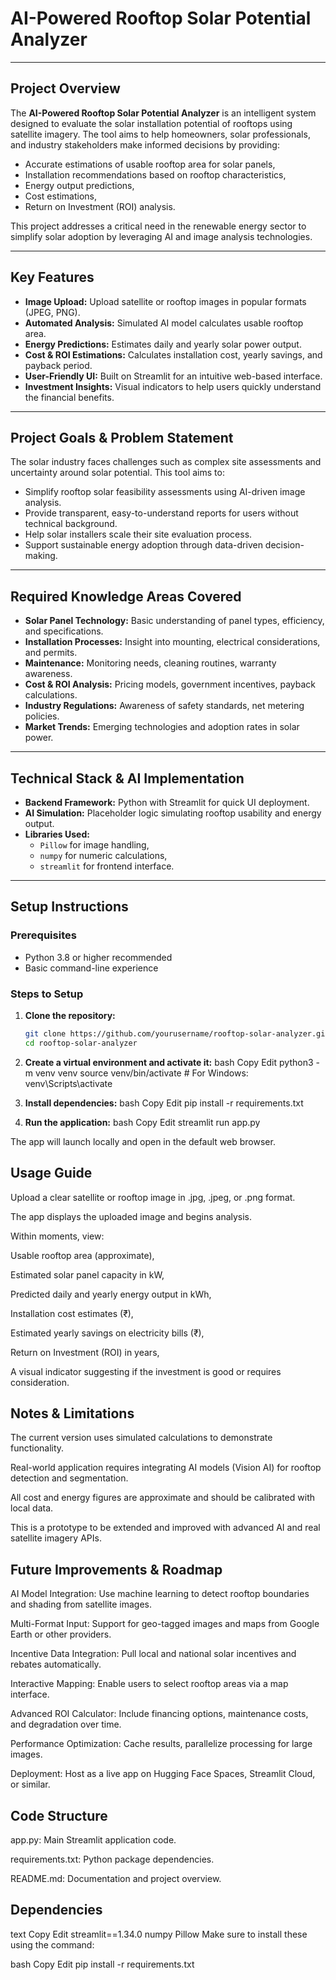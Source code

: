 # AI-Powered Rooftop Solar Potential Analyzer

---

##  Project Overview

The **AI-Powered Rooftop Solar Potential Analyzer** is an intelligent system designed to evaluate the solar installation potential of rooftops using satellite imagery. The tool aims to help homeowners, solar professionals, and industry stakeholders make informed decisions by providing:

- Accurate estimations of usable rooftop area for solar panels,
- Installation recommendations based on rooftop characteristics,
- Energy output predictions,
- Cost estimations,
- Return on Investment (ROI) analysis.

This project addresses a critical need in the renewable energy sector to simplify solar adoption by leveraging AI and image analysis technologies.

---

##  Key Features

- **Image Upload:** Upload satellite or rooftop images in popular formats (JPEG, PNG).
- **Automated Analysis:** Simulated AI model calculates usable rooftop area.
- **Energy Predictions:** Estimates daily and yearly solar power output.
- **Cost & ROI Estimations:** Calculates installation cost, yearly savings, and payback period.
- **User-Friendly UI:** Built on Streamlit for an intuitive web-based interface.
- **Investment Insights:** Visual indicators to help users quickly understand the financial benefits.

---

##  Project Goals & Problem Statement

The solar industry faces challenges such as complex site assessments and uncertainty around solar potential. This tool aims to:

- Simplify rooftop solar feasibility assessments using AI-driven image analysis.
- Provide transparent, easy-to-understand reports for users without technical background.
- Help solar installers scale their site evaluation process.
- Support sustainable energy adoption through data-driven decision-making.

---

##  Required Knowledge Areas Covered

- **Solar Panel Technology:** Basic understanding of panel types, efficiency, and specifications.
- **Installation Processes:** Insight into mounting, electrical considerations, and permits.
- **Maintenance:** Monitoring needs, cleaning routines, warranty awareness.
- **Cost & ROI Analysis:** Pricing models, government incentives, payback calculations.
- **Industry Regulations:** Awareness of safety standards, net metering policies.
- **Market Trends:** Emerging technologies and adoption rates in solar power.

---

##  Technical Stack & AI Implementation

- **Backend Framework:** Python with Streamlit for quick UI deployment.
- **AI Simulation:** Placeholder logic simulating rooftop usability and energy output.
- **Libraries Used:** 
  - `Pillow` for image handling,
  - `numpy` for numeric calculations,
  - `streamlit` for frontend interface.

---

##  Setup Instructions

### Prerequisites

- Python 3.8 or higher recommended
- Basic command-line experience

### Steps to Setup

1. **Clone the repository:**
   ```bash
   git clone https://github.com/yourusername/rooftop-solar-analyzer.git
   cd rooftop-solar-analyzer
   
2. **Create a virtual environment and activate it:**
bash
Copy
Edit
python3 -m venv venv
source venv/bin/activate   # For Windows: venv\Scripts\activate

4. **Install dependencies:**
bash
Copy
Edit
pip install -r requirements.txt

5. **Run the application:**
bash
Copy
Edit
streamlit run app.py

The app will launch locally and open in the default web browser.

## Usage Guide
Upload a clear satellite or rooftop image in .jpg, .jpeg, or .png format.

The app displays the uploaded image and begins analysis.

Within moments, view:

Usable rooftop area (approximate),

Estimated solar panel capacity in kW,

Predicted daily and yearly energy output in kWh,

Installation cost estimates (₹),

Estimated yearly savings on electricity bills (₹),

Return on Investment (ROI) in years,

A visual indicator suggesting if the investment is good or requires consideration.

## Notes & Limitations
The current version uses simulated calculations to demonstrate functionality.

Real-world application requires integrating AI models (Vision AI) for rooftop detection and segmentation.

All cost and energy figures are approximate and should be calibrated with local data.

This is a prototype to be extended and improved with advanced AI and real satellite imagery APIs.

## Future Improvements & Roadmap
AI Model Integration: Use machine learning to detect rooftop boundaries and shading from satellite images.

Multi-Format Input: Support for geo-tagged images and maps from Google Earth or other providers.

Incentive Data Integration: Pull local and national solar incentives and rebates automatically.

Interactive Mapping: Enable users to select rooftop areas via a map interface.

Advanced ROI Calculator: Include financing options, maintenance costs, and degradation over time.

Performance Optimization: Cache results, parallelize processing for large images.

Deployment: Host as a live app on Hugging Face Spaces, Streamlit Cloud, or similar.

## Code Structure
app.py: Main Streamlit application code.

requirements.txt: Python package dependencies.

README.md: Documentation and project overview.

## Dependencies
text
Copy
Edit
streamlit==1.34.0
numpy
Pillow
Make sure to install these using the command:

bash
Copy
Edit
pip install -r requirements.txt
